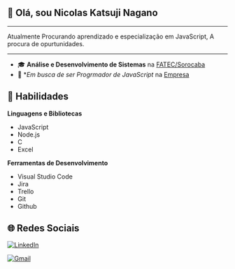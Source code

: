## 👋 Olá, sou **Nicolas Katsuji Nagano**

----- 

Atualmente Procurando aprendizado e especialização em JavaScript, A procura de opurtunidades.

----- 

 - 🎓 **Análise e Desenvolvimento de Sistemas** na [FATEC/Sorocaba](http://www.fatecsorocaba.edu.br/)
 - 💼 **Em busca de ser Progrmador de JavaScript* na [Empresa](https://www.google.com/)



## 🚀 Habilidades

**Linguagens e Bibliotecas**

 - JavaScript
 - Node.js
 - C
 - Excel
 
**Ferramentas de Desenvolvimento**

 - Visual Studio Code
 - Jira
 - Trello
 - Git
 - Github

## 🌐 Redes Sociais

<a href="https://www.linkedin.com/in/<URL-LINKEDIN>" target="_blank"> <img src="https://img.shields.io/badge/LinkedIn-0077B5?style=for-the-badge&logo=linkedin&logoColor=white" alt="LinkedIn">
</a>

<a href="mailto:<nicolasjap@hotmail.com>" target="_blank"> <img src="https://img.shields.io/badge/Gmail-D14836?style=for-the-badge&logo=gmail&logoColor=white" alt="Gmail">
</a>
